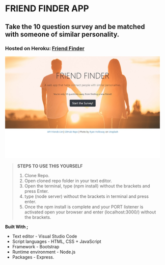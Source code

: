 # FRIEND FINDER APP

## Take the 10 question survey and be matched with someone of similar personality.

### Hosted on Heroku: <a href="https://friendz-finder.herokuapp.com/">Friend Finder</a>

![Friend Finder.jpg](./public/assets/images/friendFinder.jpg "Friend Finder")

> **STEPS TO USE THIS YOURSELF**
>
> 1. Clone Repo.
> 2. Open cloned repo folder in your text editor.
> 3. Open the terminal, type (npm install) without the brackets and press Enter.
> 4. type (node server) without the brackets in terminal and press enter.
> 5. Once the npm install is complete and your PORT listener is activated open your browser and enter (localhost:3000/) without the brackets.

**Built With ;**

- Text editor - Visual Studio Code
- Script languages - HTML, CSS + JavaScript
- Framework - Bootstrap
- Runtime environment - Node.js
- Packages - Express.
